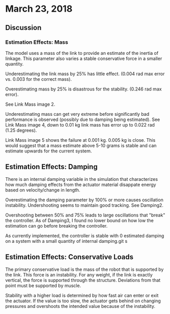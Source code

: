 # March 23, 2018

## Discussion

### Estimation Effects: Mass

The model uses a mass of the link to provide an estimate of the inertia of linkage. This parameter also varies a stable conservative force in a smaller quantity.

Underestimating the link mass by 25% has little effect. (0.004 rad max error vs. 0.003 for the correct mass).

Overestimating mass by 25% is disastrous for the stability. (0.246 rad max error).

See Link Mass image 2.

Underestimating mass can get very extreme before significantly bad performance is observed (possibly due to damping being estimated). See Link Mass image 4, down to 0.01 kg link mass has error up to 0.022 rad (1.25 degrees).

Link Mass image 5 shows the failure at 0.001 kg. 0.005 kg is close. This would suggest that a mass estimate above 5-10 grams is stable and can estimate upwards for the current system.

## Estimation Effects: Damping

There is an internal damping variable in the simulation that characterizes how much damping effects from the actuator material disappate energy based on velocity/change in length.

Overestimating the damping parameter by 100% or more causes oscillation instability. Undershooting seems to maintain good tracking. See Damping2.

Overshooting between 50% and 75% leads to large oscillations that "break" the controller. As of Damping3, I found no lower bound on how low the estimation can go before breaking the controller.

As currently implemented, the controller is stable with 0 estimated damping on a system with a small quantity of internal damping.git s

## Estimation Effects: Conservative Loads

The primary conservative load is the mass of the robot that is supported by the link. This force is an instability. For any weight, if the link is exactly vertical, the force is supported through the structure. Deviations from that point must be supported by muscle.

Stability with a higher load is determined by how fast air can enter or exit the actuator. If the value is too slow, the actuator gets behind on changing pressures and overshoots the intended value because of the instability.

